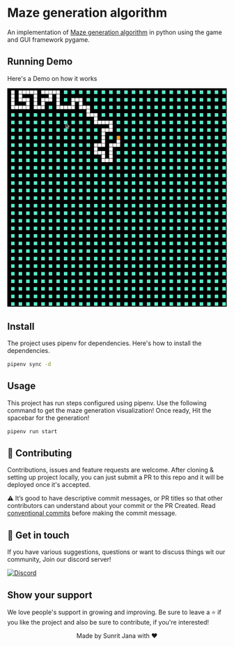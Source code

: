 # Maze generation algorithm

An implementation of [Maze generation algorithm](https://en.wikipedia.org/wiki/Maze_generation_algorithm)
in python using the game and GUI framework pygame.

## Running Demo

Here's a Demo on how it works

![alt text](https://github.com/janaSunrise/maze-generation-algorithm/blob/main/resources/maze.gif)

## Install

The project uses pipenv for dependencies. Here's how to install the dependencies.

```sh
pipenv sync -d
```

## Usage

This project has run steps configured using pipenv. Use the following command to
get the maze generation visualization! Once ready, Hit the spacebar for the generation!

```sh
pipenv run start
```

## 🤝 Contributing

Contributions, issues and feature requests are welcome. After cloning & setting up project locally, you can just submit 
a PR to this repo and it will be deployed once it's accepted.

⚠️ It’s good to have descriptive commit messages, or PR titles so that other contributors can understand about your 
commit or the PR Created. Read [conventional commits](https://www.conventionalcommits.org/en/v1.0.0-beta.3/) before 
making the commit message.

## 💬 Get in touch

If you have various suggestions, questions or want to discuss things wit our community, Join our discord server!

[![Discord](https://discordapp.com/api/guilds/695008516590534758/widget.png?style=shield)](https://discord.gg/cSC5ZZwYGQ)

## Show your support

We love people's support in growing and improving. Be sure to leave a ⭐️ if you like the project and 
also be sure to contribute, if you're interested!

<div align="center">
  Made by Sunrit Jana with ❤️
</div>
